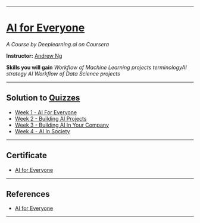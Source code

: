 ------------------------------------------------------------------------------------------

# [AI for Everyone](https://www.coursera.org/learn/ai-for-everyone/home/welcome)
*A Course by Deeplearning.ai on Coursera*

**Instructor:** [Andrew Ng](https://www.coursera.org/instructor/andrewng) 

**Skills you will gain**
*Workflow of Machine Learning projects*
*terminologyAI strategy AI Workflow of Data Science projects*

---------------------------------------------------------------------------------------------

## Solution to [Quizzes](https://github.com/SHANK885/AI-for-Everyone/tree/master/Quizzes)
* [Week 1 - AI For Everyone](https://github.com/SHANK885/AI-for-Everyone/blob/master/Quizzes/Week%201%20Quiz.pdf)
* [Week 2 - Building AI Projects](https://github.com/SHANK885/AI-for-Everyone/blob/master/Quizzes/Week%202%20Quiz.pdf)
* [Week 3 - Building AI In Your Company](https://github.com/SHANK885/AI-for-Everyone/blob/master/Quizzes/Week%203%20Quiz.pdf)
* [Week 4 - AI In Society](https://github.com/SHANK885/AI-for-Everyone/blob/master/Quizzes/Week%204%20Quiz.pdf)

----------------------------------------------------------------------------------------------

## Certificate

- [AI for Everyone](https://www.coursera.org/account/accomplishments/certificate/QW4BSXU5W35Y)

----------------------------------------------------------------------------------------------

## References

- [AI for Everyone](https://www.coursera.org/learn/ai-for-everyone/home/welcome)

-----------------------------------------------------------------------------------------------
